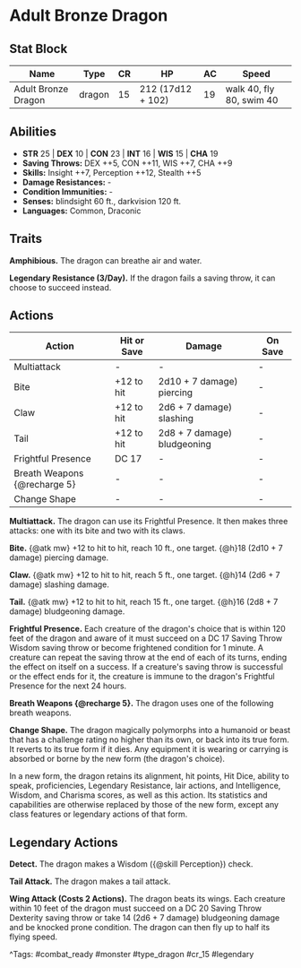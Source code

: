 # Adult Bronze Dragon

## Stat Block

| Name | Type | CR | HP | AC | Speed |
|------|------|----|----|----|-------|
| Adult Bronze Dragon | dragon | 15 | 212 (17d12 + 102) | 19 | walk 40, fly 80, swim 40 |

## Abilities

- **STR** 25 | **DEX** 10 | **CON** 23 | **INT** 16 | **WIS** 15 | **CHA** 19
- **Saving Throws:** DEX ++5, CON ++11, WIS ++7, CHA ++9  
- **Skills:** Insight ++7, Perception ++12, Stealth ++5  
- **Damage Resistances:** -  
- **Condition Immunities:** -  
- **Senses:** blindsight 60 ft., darkvision 120 ft.  
- **Languages:** Common, Draconic

## Traits

**Amphibious.** The dragon can breathe air and water.

**Legendary Resistance (3/Day).** If the dragon fails a saving throw, it can choose to succeed instead.


## Actions

| Action | Hit or Save | Damage | On Save |
|--------|--------------|--------|----------|
| Multiattack | - | - | - |
| Bite | +12 to hit | 2d10 + 7 damage) piercing | - |
| Claw | +12 to hit | 2d6 + 7 damage) slashing | - |
| Tail | +12 to hit | 2d8 + 7 damage) bludgeoning | - |
| Frightful Presence | DC 17 | - | - |
| Breath Weapons {@recharge 5} | - | - | - |
| Change Shape | - | - | - |

**Multiattack.** The dragon can use its Frightful Presence. It then makes three attacks: one with its bite and two with its claws.

**Bite.** {@atk mw} +12 to hit to hit, reach 10 ft., one target. {@h}18 (2d10 + 7 damage) piercing damage.

**Claw.** {@atk mw} +12 to hit to hit, reach 5 ft., one target. {@h}14 (2d6 + 7 damage) slashing damage.

**Tail.** {@atk mw} +12 to hit to hit, reach 15 ft., one target. {@h}16 (2d8 + 7 damage) bludgeoning damage.

**Frightful Presence.** Each creature of the dragon's choice that is within 120 feet of the dragon and aware of it must succeed on a DC 17 Saving Throw Wisdom saving throw or become frightened condition for 1 minute. A creature can repeat the saving throw at the end of each of its turns, ending the effect on itself on a success. If a creature's saving throw is successful or the effect ends for it, the creature is immune to the dragon's Frightful Presence for the next 24 hours.

**Breath Weapons {@recharge 5}.** The dragon uses one of the following breath weapons.

**Change Shape.** The dragon magically polymorphs into a humanoid or beast that has a challenge rating no higher than its own, or back into its true form. It reverts to its true form if it dies. Any equipment it is wearing or carrying is absorbed or borne by the new form (the dragon's choice).

In a new form, the dragon retains its alignment, hit points, Hit Dice, ability to speak, proficiencies, Legendary Resistance, lair actions, and Intelligence, Wisdom, and Charisma scores, as well as this action. Its statistics and capabilities are otherwise replaced by those of the new form, except any class features or legendary actions of that form.

## Legendary Actions

**Detect.** The dragon makes a Wisdom ({@skill Perception}) check.

**Tail Attack.** The dragon makes a tail attack.

**Wing Attack (Costs 2 Actions).** The dragon beats its wings. Each creature within 10 feet of the dragon must succeed on a DC 20 Saving Throw Dexterity saving throw or take 14 (2d6 + 7 damage) bludgeoning damage and be knocked prone condition. The dragon can then fly up to half its flying speed.



^Tags: #combat_ready #monster #type_dragon #cr_15 #legendary